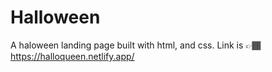 # Halloween

A haloween landing page built with html, and css. Link is 👉🏾 https://halloqueen.netlify.app/

